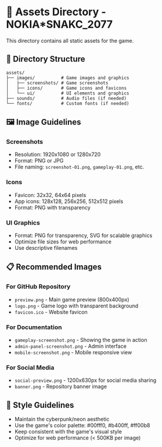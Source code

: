 # 📁 Assets Directory - NOKIA*SNAKC_2077

This directory contains all static assets for the game.

## 📂 Directory Structure

```
assets/
├── images/          # Game images and graphics
│   ├── screenshots/ # Game screenshots
│   ├── icons/       # Game icons and favicons
│   └── ui/          # UI elements and graphics
├── sounds/          # Audio files (if needed)
└── fonts/           # Custom fonts (if needed)
```

## 🖼️ Image Guidelines

### Screenshots
- Resolution: 1920x1080 or 1280x720
- Format: PNG or JPG
- File naming: `screenshot-01.png`, `gameplay-01.png`, etc.

### Icons
- Favicon: 32x32, 64x64 pixels
- App icons: 128x128, 256x256, 512x512 pixels
- Format: PNG with transparency

### UI Graphics
- Format: PNG for transparency, SVG for scalable graphics
- Optimize file sizes for web performance
- Use descriptive filenames

## 📋 Recommended Images

### For GitHub Repository
- `preview.png` - Main game preview (800x400px)
- `logo.png` - Game logo with transparent background
- `favicon.ico` - Website favicon

### For Documentation
- `gameplay-screenshot.png` - Showing the game in action
- `admin-panel-screenshot.png` - Admin interface
- `mobile-screenshot.png` - Mobile responsive view

### For Social Media
- `social-preview.png` - 1200x630px for social media sharing
- `banner.png` - Repository banner image

## 🎨 Style Guidelines

- Maintain the cyberpunk/neon aesthetic
- Use the game's color palette: #00fff0, #b400ff, #ff00b8
- Keep consistent with the game's visual style
- Optimize for web performance (< 500KB per image)
